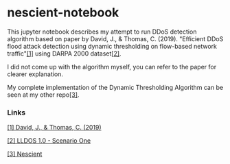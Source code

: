 # nescient-notebook

This jupyter notebook describes my attempt to run DDoS detection algorithm based on paper by David, J., & Thomas, C. (2019). "Efficient DDoS flood attack detection using dynamic thresholding on flow-based network traffic"[[1]](#1) using DARPA 2000 dataset[[2]](#2).

I did not come up with the algorithm myself, you can refer to the paper for clearer explanation. 

My complete implementation of the Dynamic Thresholding Algorithm can be seen at my other repo[[3]](#3).

### Links

<a id="1" href="https://doi.org/10.1016/j.cose.2019.01.002">[1] David, J., & Thomas, C. (2019)</a>

<a id="2" href="https://archive.ll.mit.edu/ideval/data/2000/LLS_DDOS_1.0.html">[2] LLDOS 1.0 - Scenario One</a>

<a id="3" href="https://github.com/sayyidyofa/nescient">[3] Nescient</a>
